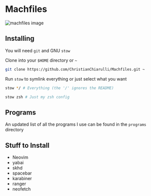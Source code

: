 # Machfiles

![machfiles image](./machfiles.png)

## Installing

You will need `git` and GNU `stow`

Clone into your `$HOME` directory or `~`

```bash
git clone https://github.com/ChristianChiarulli/Machfiles.git ~
```

Run `stow` to symlink everything or just select what you want

```bash
stow */ # Everything (the '/' ignores the README)
```

```bash
stow zsh # Just my zsh config
```

## Programs

An updated list of all the programs I use can be found in the `programs` directory

## Stuff to Install
+ Neovim
+ yabai
+ skhd
+ spacebar
+ karabiner
+ ranger
+ neofetch
